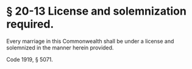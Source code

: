 # § 20-13 License and solemnization required.

<p>Every marriage in this Commonwealth shall be under a license and solemnized in the manner herein provided.</p><p>Code 1919, § 5071.</p>